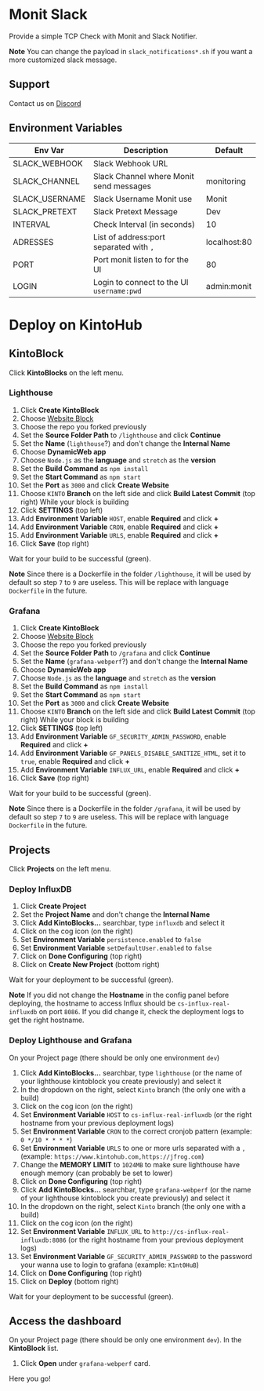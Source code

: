 # Monit Slack

Provide a simple TCP Check with Monit and Slack Notifier.

**Note**
You can change the payload in `slack_notifications*.sh` if you want a more customized slack message.

## Support

Contact us on [Discord](https://discordapp.com/invite/jqDHRxD)

## Environment Variables

| Env Var        | Description                               | Default      |
|----------------|-------------------------------------------|--------------|
| SLACK_WEBHOOK  | Slack Webhook URL                         |              |
| SLACK_CHANNEL  | Slack Channel where Monit send messages   | monitoring   |
| SLACK_USERNAME | Slack Username Monit use                  | Monit        |
| SLACK_PRETEXT  | Slack Pretext Message                     | Dev          |
| INTERVAL       | Check Interval (in seconds)               | 10           |
| ADRESSES       | List of address:port separated with `,`   | localhost:80 |
| PORT           | Port monit listen to for the UI           | 80           |
| LOGIN          | Login to connect to the UI `username:pwd` | admin:monit  |

# Deploy on KintoHub

## KintoBlock

Click **KintoBlocks** on the left menu.

### Lighthouse

1. Click **Create KintoBlock**
2. Choose [Website Block](https://docs.kintohub.com/docs/kintoblocks/websites)
3. Choose the repo you forked previously
4. Set the **Source Folder Path** to `/lighthouse` and click **Continue**
5. Set the **Name** (`lighthouse`?) and don't change the **Internal Name**
6. Choose **DynamicWeb app**
7. Choose `Node.js` as the **language** and `stretch` as the **version**
8. Set the **Build Command** as `npm install`
9. Set the **Start Command** as `npm start`
10. Set the **Port** as `3000` and click **Create Website**
11. Choose `KINTO` **Branch** on the left side and click **Build Latest Commit** (top right)
While your block is building
12. Click **SETTINGS** (top left)
13. Add **Environment Variable** `HOST`, enable **Required** and click **+**
14. Add **Environment Variable** `CRON`, enable **Required** and click **+**
15. Add **Environment Variable** `URLS`, enable **Required** and click **+**
16. Click **Save** (top right)

Wait for your build to be successful (green).

**Note**
Since there is a Dockerfile in the folder `/lighthouse`, it will be used by default so step `7` to `9` are useless. This will be replace with language `Dockerfile` in the future.

### Grafana

1. Click **Create KintoBlock**
2. Choose [Website Block](https://docs.kintohub.com/docs/kintoblocks/websites)
3. Choose the repo you forked previously
4. Set the **Source Folder Path** to `/grafana` and click **Continue**
5. Set the **Name** (`grafana-webperf`?) and don't change the **Internal Name**
6. Choose **DynamicWeb app**
7. Choose `Node.js` as the **language** and `stretch` as the **version**
8. Set the **Build Command** as `npm install`
9. Set the **Start Command** as `npm start`
10. Set the **Port** as `3000` and click **Create Website**
11. Choose `KINTO` **Branch** on the left side and click **Build Latest Commit** (top right)
While your block is building
12. Click **SETTINGS** (top left)
13. Add **Environment Variable** `GF_SECURITY_ADMIN_PASSWORD`, enable **Required** and click **+**
14. Add **Environment Variable** `GF_PANELS_DISABLE_SANITIZE_HTML`, set it to `true`, enable **Required** and click **+**
15. Add **Environment Variable** `INFLUX_URL`, enable **Required** and click **+**
16. Click **Save** (top right)

Wait for your build to be successful (green).

**Note**
Since there is a Dockerfile in the folder `/grafana`, it will be used by default so step `7` to `9` are useless. This will be replace with language `Dockerfile` in the future.

## Projects

Click **Projects** on the left menu.

### Deploy InfluxDB

1. Click **Create Project**
2. Set the **Project Name** and don't change the **Internal Name**
3. Click **Add KintoBlocks...** searchbar, type `influxdb` and select it
4. Click on the cog icon (on the right)
5. Set **Environment Variable** `persistence.enabled` to `false`
6. Set **Environment Variable** `setDefaultUser.enabled` to `false`
7. Click on **Done Configuring** (top right)
8. Click on **Create New Project** (bottom right)

Wait for your deployment to be successful (green).

**Note**
If you did not change the **Hostname** in the config panel before deploying, the hostname to access Influx should be `cs-influx-real-influxdb` on port `8086`.
If you did change it, check the deployment logs to get the right hostname.

### Deploy Lighthouse and Grafana

On your Project page (there should be only one environment `dev`)

1. Click **Add KintoBlocks...** searchbar, type `lighthouse` (or the name of your lighthouse kintoblock you create previously) and select it
2. In the dropdown on the right, select `Kinto` branch (the only one with a build)
3. Click on the cog icon (on the right)
4. Set **Environment Variable** `HOST` to `cs-influx-real-influxdb` (or the right hostname from your previous deployment logs)
5. Set **Environment Variable** `CRON` to the correct cronjob pattern (example: `0 */10 * * * *`)
6. Set **Environment Variable** `URLS` to one or more urls separated with a `,` (example: `https://www.kintohub.com,https://jfrog.com`)
7. Change the **MEMORY LIMIT** to `1024MB` to make sure lighthouse have enough memory (can probably be set to lower)
8. Click on **Done Configuring** (top right)
9. Click **Add KintoBlocks...** searchbar, type `grafana-webperf` (or the name of your lighthouse kintoblock you create previously) and select it
10. In the dropdown on the right, select `Kinto` branch (the only one with a build)
11. Click on the cog icon (on the right)
12. Set **Environment Variable** `INFLUX_URL` to `http://cs-influx-real-influxdb:8086` (or the right hostname from your previous deployment logs)
13. Set **Environment Variable** `GF_SECURITY_ADMIN_PASSWORD` to the password your wanna use to login to grafana (example: `K1nt0HuB`)
14. Click on **Done Configuring** (top right)
15. Click on **Deploy** (bottom right)

Wait for your deployment to be successful (green).

## Access the dashboard

On your Project page (there should be only one environment `dev`).
In the **KintoBlock** list.

1. Click **Open** under `grafana-webperf` card.

Here you go!
